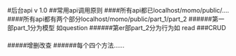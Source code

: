 #后台api v 1.0
##常用api调用原则
####所有api都已localhost/momo/public/....
####所有api都有两个部分localhost/momo/public/part_1/part_2
######第一部part_1分为模型 如question
######第er部part_2分为行为如 read
###CRUD
####
#####增删改查
######每个四个方法......

